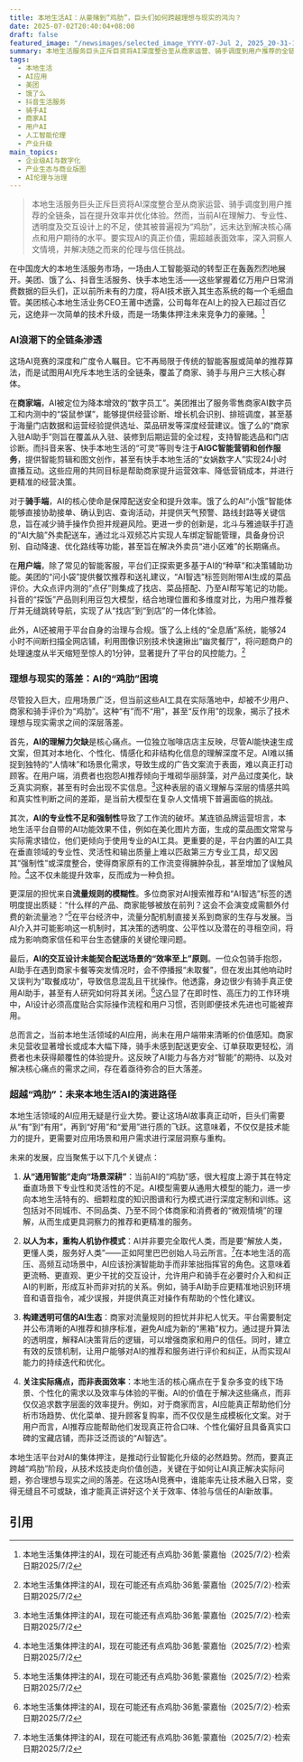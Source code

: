 ```yaml
---
title: 本地生活AI：从豪赌到“鸡肋”，巨头们如何跨越理想与现实的鸿沟？
date: 2025-07-02T20:40:04+08:00
draft: false
featured_image: "/newsimages/selected_image_YYYY-07-Jul 2, 2025_20-31-16-603.jpg"
summary: 本地生活服务巨头正斥巨资将AI深度整合至从商家运营、骑手调度到用户推荐的全链条。然而，当前AI在理解力、专业性、透明度及交互设计上的不足，使其被普遍视为“鸡肋”。文章探讨了这些挑战并提出了未来AI应如何从“有”到“有用”，最终实现与人类更深层次的协作和价值创造。
tags: 
  - 本地生活
  - AI应用
  - 美团
  - 饿了么
  - 抖音生活服务
  - 骑手AI
  - 商家AI
  - 用户AI
  - 人工智能伦理
  - 产业升级
main_topics: 
  - 企业级AI与数字化
  - 产业生态与商业版图
  - AI伦理与治理
---
```


> 本地生活服务巨头正斥巨资将AI深度整合至从商家运营、骑手调度到用户推荐的全链条，旨在提升效率并优化体验。然而，当前AI在理解力、专业性、透明度及交互设计上的不足，使其被普遍视为“鸡肋”，远未达到解决核心痛点和用户期待的水平。要实现AI的真正价值，需超越表面效率，深入洞察人文情境，并解决随之而来的伦理与信任挑战。

在中国庞大的本地生活服务市场，一场由人工智能驱动的转型正在轰轰烈烈地展开。美团、饿了么、抖音生活服务、快手本地生活——这些掌握着亿万用户日常消费数据的巨头们，正以前所未有的力度，将AI技术嵌入其生态系统的每一个毛细血管。美团核心本地生活业务CEO王莆中透露，公司每年在AI上的投入已超过百亿元，这绝非一次简单的技术升级，而是一场集体押注未来竞争力的豪赌。[^1]

### AI浪潮下的全链条渗透

这场AI竞赛的深度和广度令人瞩目。它不再局限于传统的智能客服或简单的推荐算法，而是试图用AI充斥本地生活的全链条，覆盖了商家、骑手与用户三大核心群体。

在**商家端**，AI被定位为降本增效的“数字员工”。美团推出了服务零售商家AI数字员工和内测中的“袋鼠参谋”，能够提供经营诊断、增长机会识别、排班调度，甚至基于海量门店数据和运营经验提供选址、菜品研发等深度经营建议。饿了么的“商家入驻AI助手”则旨在覆盖从入驻、装修到后期运营的全过程，支持智能选品和门店诊断。而抖音来客、快手本地生活的“可灵”等则专注于**AIGC智能营销和创作服务**，提供智能剪辑和图文创作，甚至有快手本地生活的“女娲数字人”实现24小时直播互动。这些应用的共同目标是帮助商家提升运营效率、降低营销成本，并进行更精准的经营决策。

对于**骑手端**，AI的核心使命是保障配送安全和提升效率。饿了么的AI“小饿”智能体能够直接协助接单、确认到店、查询活动，并提供天气预警、路线封路等关键信息，旨在减少骑手操作负担并规避风险。更进一步的创新是，北斗与雅迪联手打造的“AI大脑”外卖配送车，通过北斗双频芯片实现人车绑定智能管理，具备身份识别、自动降速、优化路线等功能，甚至旨在解决外卖员“进小区难”的长期痛点。

在**用户端**，除了常见的智能客服，平台们正探索更多基于AI的“种草”和决策辅助功能。美团的“问小袋”提供餐饮推荐和送礼建议，“AI智选”标签则附带AI生成的菜品评价。大众点评内测的“点仔”则集成了找店、菜品搭配、乃至AI帮写笔记的功能。抖音的“探饭”产品则利用豆包大模型，结合地理位置和多维度对比，为用户推荐餐厅并无缝跳转导航，实现了从“找店”到“到店”的一体化体验。

此外，AI还被用于平台自身的治理与合规。饿了么上线的“全息盾”系统，能够24小时不间断扫描全网店铺，利用图像识别技术快速揪出“幽灵餐厅”，将问题商户的处理速度从半天缩短至惊人的1分钟，显著提升了平台的风控能力。[^1]

### 理想与现实的落差：AI的“鸡肋”困境

尽管投入巨大，应用场景广泛，但当前这些AI工具在实际落地中，却被不少用户、商家和骑手评价为“鸡肋”。这种“有”而不“用”，甚至“反作用”的现象，揭示了技术理想与现实需求之间的深层落差。

首先，**AI的理解力欠缺**是核心痛点。一位独立咖啡店店主反映，尽管AI能快速生成文案，但其对本地化、个性化、情感化和非结构化信息的理解深度不足。AI难以捕捉到独特的“人情味”和场景化需求，导致生成的广告文案流于表面，难以真正打动顾客。在用户端，消费者也抱怨AI推荐倾向于堆砌华丽辞藻，对产品过度美化，缺乏真实洞察，甚至有时会出现不实信息。[^1]这种表层的语义理解与深层的情感共鸣和真实性判断之间的差距，是当前大模型在复杂人文情境下普遍面临的挑战。

其次，**AI的专业性不足和强制性**导致了工作流的破坏。某连锁品牌运营坦言，本地生活平台自带的AI功能效果不佳，例如在美化图片方面，生成的菜品图文常常与实际需求错位，他们更倾向于使用专业的AI工具。更重要的是，平台内置的AI工具在垂直领域的专业性、灵活性和输出质量上难以匹敌第三方专业工具，却又因其“强制性”或深度整合，使得商家原有的工作流变得臃肿杂乱，甚至增加了误触风险。[^1]这不仅未能提升效率，反而成为一种负担。

更深层的担忧来自**流量规则的模糊性**。多位商家对AI搜索推荐和“AI智选”标签的透明度提出质疑：“什么样的产品、商家能够被放在前列？这会不会演变成需额外付费的新流量池？”[^1]在平台经济中，流量分配机制直接关系到商家的生存与发展。当AI介入并可能影响这一机制时，其决策的透明度、公平性以及潜在的寻租空间，将成为影响商家信任和平台生态健康的关键伦理问题。

最后，**AI的交互设计未能契合配送场景的“效率至上”原则**。一位众包骑手抱怨，AI助手在遇到商家卡餐等突发情况时，会不停播报“未取餐”，但在发出其他响动时又误判为“取餐成功”，导致信息混乱且干扰操作。他透露，身边很少有骑手真正使用AI助手，甚至有人研究如何将其关闭。[^1]这凸显了在即时性、高压力的工作环境中，AI设计必须高度贴合实际操作流程和用户习惯，否则即便技术先进也可能被弃用。

总而言之，当前本地生活领域的AI应用，尚未在用户端带来清晰的价值感知。商家未见营收显著增长或成本大幅下降，骑手未感到配送更安全、订单获取更轻松，消费者也未获得颠覆性的体验提升。这反映了AI能力与各方对“智能”的期待、以及对解决核心痛点的需求之间，存在着亟待弥合的巨大落差。

### 超越“鸡肋”：未来本地生活AI的演进路径

本地生活领域的AI应用无疑是行业大势。要让这场AI故事真正动听，巨头们需要从“有”到“有用”，再到“好用”和“爱用”进行质的飞跃。这意味着，不仅仅是技术能力的提升，更需要对应用场景和用户需求进行深层洞察与重构。

未来的发展，应当聚焦于以下几个关键点：

1.  **从“通用智能”走向“场景深耕”**：当前AI的“鸡肋”感，很大程度上源于其在特定垂直场景下专业性和灵活性的不足。AI模型需要从通用大模型的能力，进一步向本地生活特有的、细颗粒度的知识图谱和行为模式进行深度定制和训练。这包括对不同城市、不同品类、乃至不同个体商家和消费者的“微观情境”的理解，从而生成更具洞察力的推荐和更精准的服务。

2.  **以人为本，重构人机协作模式**：AI并非要完全取代人类，而是要“解放人类，更懂人类，服务好人类”——正如阿里巴巴创始人马云所言。[^1]在本地生活的高压、高频互动场景中，AI应该扮演智能助手而非笨拙指挥官的角色。这意味着更流畅、更直观、更少干扰的交互设计，允许用户和骑手在必要时介入和纠正AI的判断，形成互补而非对抗的关系。例如，骑手AI助手应更精准地识别环境音和语音指令，减少误报，并提供真正对操作有帮助的个性化建议。

3.  **构建透明可信的AI生态**：商家对流量规则的担忧并非杞人忧天。平台需要制定并公布清晰的AI推荐和排序标准，避免AI成为新的“黑箱”权力。通过提升算法的透明度，解释AI决策背后的逻辑，可以增强商家和用户的信任。同时，建立有效的反馈机制，让用户能够对AI的推荐和服务进行评价和纠正，从而实现AI能力的持续迭代和优化。

4.  **关注实际痛点，而非表面效率**：本地生活的核心痛点在于复杂多变的线下场景、个性化的需求以及效率与体验的平衡。AI的价值在于解决这些痛点，而非仅仅追求数字层面的效率提升。例如，对于商家而言，AI应能真正帮助他们分析市场趋势、优化菜单、提升顾客复购率，而不仅仅是生成模板化文案。对于用户而言，AI推荐应能帮助他们发现真正符合口味、个性化偏好且具备真实口碑的宝藏店铺，而非泛泛而谈的“AI智选”。

本地生活平台对AI的集体押注，是推动行业智能化升级的必然趋势。然而，要真正跨越“鸡肋”阶段，从技术炫技走向价值创造，关键在于如何让AI真正解决实际问题，弥合理想与现实之间的落差。在这场AI竞赛中，谁能率先让技术融入日常，变得无缝且不可或缺，谁才能真正讲好这个关于效率、体验与信任的AI新故事。

## 引用

[^1]: 本地生活集体押注的AI，现在可能还有点鸡肋·36氪·蒙嘉怡（2025/7/2）·检索日期2025/7/2
[^2]: 本地生活集体押注的AI，现在可能还有点鸡肋·壹览商业·蒙嘉怡（2025/7/2）·检索日期2025/7/2
[^3]: 美团AI内卷化·虎嗅·（2024/10/10）·检索日期2025/7/2
[^4]: 支小宝，蚂蚁集团内卷之下捧出的“鸡肋”？·亿欧·（2024/10/10）·检索日期2025/7/2

